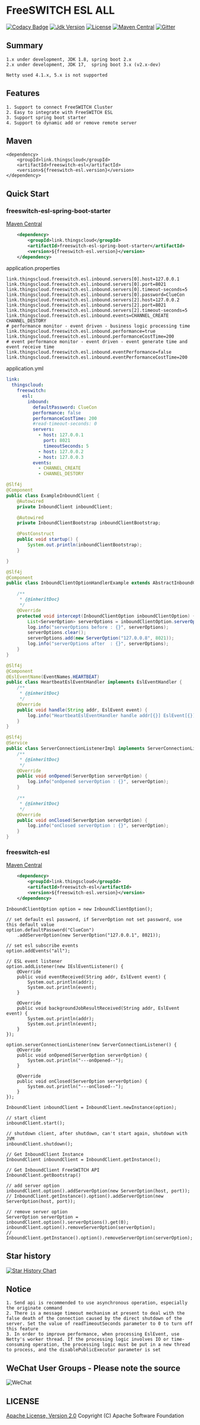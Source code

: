 # FreeSWITCH ESL ALL

[![Codacy Badge](https://api.codacy.com/project/badge/Grade/23fb13f7487f4ccd985f09c96341dfab)](https://app.codacy.com/gh/zhouhailin/freeswitch-esl-all?utm_source=github.com&utm_medium=referral&utm_content=zhouhailin/freeswitch-esl-all&utm_campaign=Badge_Grade_Settings)
[![Jdk Version](https://img.shields.io/badge/JDK-17-green.svg)](https://img.shields.io/badge/JDK-17-green.svg)
[![License](https://img.shields.io/badge/license-Apache%202-4EB1BA.svg)](https://www.apache.org/licenses/LICENSE-2.0)
[![Maven Central](https://img.shields.io/maven-central/v/link.thingscloud/freeswitch-esl-all)](https://mvnrepository.com/artifact/link.thingscloud/freeswitch-esl-all)
[![Gitter](https://badges.gitter.im/freeswitch-esl-all/community.svg)](https://gitter.im/freeswitch-esl-all/community?utm_source=badge&utm_medium=badge&utm_campaign=pr-badge)

## Summary

    1.x under development, JDK 1.8, spring boot 2.x
    2.x under development, JDK 17,  spring boot 3.x (v2.x-dev)

    Netty used 4.1.x, 5.x is not supported

## Features

    1. Support to connect FreeSWITCH Cluster
    2. Easy to integrate with FreeSWITCH ESL
    3. Support spring boot starter
    4. Support to dynamic add or remove remote server

## Maven

    <dependency>
        <groupId>link.thingscloud</groupId>
        <artifactId>freeswitch-esl</artifactId>
        <version>${freeswitch-esl.version}</version>
    </dependency>

## Quick Start

### freeswitch-esl-spring-boot-starter

[Maven Central](https://mvnrepository.com/artifact/link.thingscloud/freeswitch-esl-spring-boot-starter)

```xml
    <dependency>
        <groupId>link.thingscloud</groupId>
        <artifactId>freeswitch-esl-spring-boot-starter</artifactId>
        <version>${freeswitch-esl.version}</version>
    </dependency>
```

application.properties
```properties
link.thingscloud.freeswitch.esl.inbound.servers[0].host=127.0.0.1
link.thingscloud.freeswitch.esl.inbound.servers[0].port=8021
link.thingscloud.freeswitch.esl.inbound.servers[0].timeout-seconds=5
link.thingscloud.freeswitch.esl.inbound.servers[0].password=ClueCon
link.thingscloud.freeswitch.esl.inbound.servers[2].host=127.0.0.2
link.thingscloud.freeswitch.esl.inbound.servers[2].port=8021
link.thingscloud.freeswitch.esl.inbound.servers[2].timeout-seconds=5
link.thingscloud.freeswitch.esl.inbound.events=CHANNEL_CREATE CHANNEL_DESTORY 
# performance monitor - event driven - business logic processing time
link.thingscloud.freeswitch.esl.inbound.performance=true 
link.thingscloud.freeswitch.esl.inbound.performanceCostTime=200 
# event performance monitor - event driven - event generate time and event receive time
link.thingscloud.freeswitch.esl.inbound.eventPerformance=false 
link.thingscloud.freeswitch.esl.inbound.eventPerformanceCostTime=200
```

application.yml
```yaml
link:
  thingscloud:
    freeswitch:
      esl:
        inbound:
          defaultPassword: ClueCon
          performance: false
          performanceCostTime: 200
          #read-timeout-seconds: 0
          servers:
            - host: 127.0.0.1
              port: 8021
              timeoutSeconds: 5
            - host: 127.0.0.2
            - host: 127.0.0.3
          events:
            - CHANNEL_CREATE
            - CHANNEL_DESTORY
```

```java
@Slf4j
@Component
public class ExampleInboundClient {
    @Autowired
    private InboundClient inboundClient;

    @Autowired
    private InboundClientBootstrap inboundClientBootstrap;

    @PostConstruct
    public void startup() {
        System.out.println(inboundClientBootstrap);
    }

}
```

```java
@Slf4j
@Component
public class InboundClientOptionHandlerExample extends AbstractInboundClientOptionHandler {

    /**
     * {@inheritDoc}
     */
    @Override
    protected void intercept(InboundClientOption inboundClientOption) {
        List<ServerOption> serverOptions = inboundClientOption.serverOptions();
        log.info("serverOptions before : {}", serverOptions);
        serverOptions.clear();
        serverOptions.add(new ServerOption("127.0.0.8", 8021));
        log.info("serverOptions after  : {}", serverOptions);
    }
}
```

```java
@Slf4j
@Component
@EslEventName(EventNames.HEARTBEAT)
public class HeartbeatEslEventHandler implements EslEventHandler {
    /**
     * {@inheritDoc}
     */
    @Override
    public void handle(String addr, EslEvent event) {
        log.info("HeartbeatEslEventHandler handle addr[{}] EslEvent[{}].", addr, event);
    }
}
```

```java
@Slf4j
@Service
public class ServerConnectionListenerImpl implements ServerConnectionListener {
    /**
     * {@inheritDoc}
     */
    @Override
    public void onOpened(ServerOption serverOption) {
        log.info("onOpened serverOption : {}", serverOption);
    }

    /**
     * {@inheritDoc}
     */
    @Override
    public void onClosed(ServerOption serverOption) {
        log.info("onClosed serverOption : {}", serverOption);
    }
}
```

### freeswitch-esl

[Maven Central](https://mvnrepository.com/artifact/link.thingscloud/freeswitch-esl)
```xml
    <dependency>
        <groupId>link.thingscloud</groupId>
        <artifactId>freeswitch-esl</artifactId>
        <version>${freeswitch-esl.version}</version>
    </dependency>
```

```
InboundClientOption option = new InboundClientOption();

// set default esl password, if ServerOption not set password, use this default value
option.defaultPassword("ClueCon")
    .addServerOption(new ServerOption("127.0.0.1", 8021));

// set esl subscribe events
option.addEvents("all");

// ESL event listener
option.addListener(new IEslEventListener() {
    @Override
    public void eventReceived(String addr, EslEvent event) {
        System.out.println(addr);
        System.out.println(event);
    }

    @Override
    public void backgroundJobResultReceived(String addr, EslEvent event) {
        System.out.println(addr);
        System.out.println(event);
    }
});

option.serverConnectionListener(new ServerConnectionListener() {
    @Override
    public void onOpened(ServerOption serverOption) {
        System.out.println("---onOpened--");
    }

    @Override
    public void onClosed(ServerOption serverOption) {
        System.out.println("---onClosed--");
    }
});

InboundClient inboundClient = InboundClient.newInstance(option);

// start client
inboundClient.start();

// shutdown client, after shutdown, can't start again, shutdown with JVM
inboundClient.shutdown();
```

```
// Get InboundClient Instance
InboundClient inboundClient = InboundClient.getInstance();

// Get InboundClient FreeSWITCH API
InboundClient.getBootstrap()
```

```
// add server option
inboundClient.option().addServerOption(new ServerOption(host, port));
// InboundClient.getInstance().option().addServerOption(new ServerOption(host, port));

// remove server option
ServerOption serverOption = inboundClient.option().serverOptions().get(0);
inboundClient.option().removeServerOption(serverOption);
// InboundClient.getInstance().option().removeServerOption(serverOption);

```

## Star history

[![Star History Chart](https://api.star-history.com/svg?repos=zhouhailin/freeswitch-externals&type=Date)](https://star-history.com/#zhouhailin/freeswitch-externals&Date)

## Notice

    1. Send api is recommended to use asynchronous operation, especially the originate command
    2. There is a message timeout mechanism at present to deal with the false death of the connection caused by the direct shutdown of the server. Set the value of readTimeoutSeconds parameter to 0 to turn off this feature
    3. In order to improve performance, when processing EslEvent, use Netty's worker thread. If the processing logic involves IO or time-consuming operation, the processing logic must be put in a new thread to process, and the disablePublicExecutor parameter is set

## WeChat User Groups - Please note the source

![WeChat](https://gitee.com/zhouhailin/images/raw/master/a0eb627b9b6bc1c6da8f19d3292ebce.jpg)

## LICENSE

[Apache License, Version 2.0](https://www.apache.org/licenses/LICENSE-2.0) Copyright (C) Apache Software Foundation
